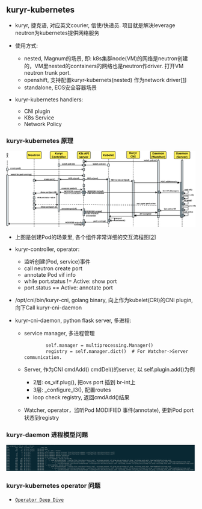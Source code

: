 ## kuryr-kubernetes

- kuryr, 捷克语, 对应英文courier, 信使/快递员. 项目就是解决leverage neutron为kubernetes提供网络服务
  
- 使用方式:
  * nested, Magnum的场景, 即: k8s集群node(VM)的网络是neutron创建的，VM里nested的containers的网络也是neutron作driver. 打开VM neutron trunk port.
  * openshift, 支持配置kuryr-kubernets(nested) 作为network driver[[1]]
  * standalone, EOS安全容器场景
  
- kuryr-kubernetes handlers:
  * CNI plugin
  * K8s Service
  * Network Policy


### kuryr-kubernetes 原理

![pod_creation_flow](../pics/pod_creation_flow_daemon.png) 

- 上图是创建Pod的场景里, 各个组件非常详细的交互流程图[[2]]

- kuryr-controller, operator:
  * 监听创建(Pod, service)事件
  * call neutron create port
  * annotate Pod vif info
  * while port.status != Active: show port
  * port.status == Active: annotate port

- /opt/cni/bin/kuryr-cni, golang binary, 向上作为kubelet(CRI)的CNI plugin, 向下Call kuryr-cni-daemon

- kuryr-cni-daemon, python flask server, 多进程:
  * service manager, 多进程管理
    ```$xslt
            self.manager = multiprocessing.Manager()
            registry = self.manager.dict()  # For Watcher->Server communication.
    ```
    
  * Server, 作为CNI cmdAdd() cmdDel()的server, 以 self.plugin.add()为例
    * 2层: os_vif.plug(), 把ovs port 插到 br-int上
    * 3层: _configure_l3(), 配置routes
    * loop check registry, 返回cmdAdd()结果
 
  * Watcher, operator，监听Pod MODIFIED 事件(annotate), 更新Pod port状态到registry


### kuryr-daemon 进程模型问题

![kuryr-daemon](../pics/kuryr-daemon.png)  


### kuryr-kubernetes operator 问题

- [`Operator Deep Dive`](../operator.md)


[1]: https://github.com/openshift/cluster-network-operator#configuring-kuryr-kubernetes
[2]: https://docs.openstack.org/kuryr-kubernetes/train/devref/kuryr_kubernetes_design.html
[3]: https://bugs.launchpad.net/kuryr-kubernetes/+bug/1842689
